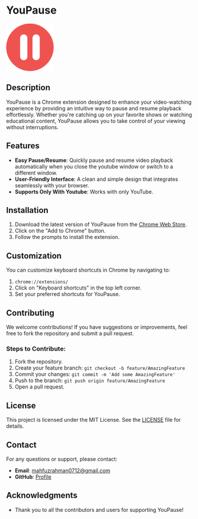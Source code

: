 # YouPause

![YouPause Logo](icons/icon48.png) <!-- Replace with the actual logo link -->

## Description

YouPause is a Chrome extension designed to enhance your video-watching experience by providing an intuitive way to pause and resume playback effortlessly. Whether you're catching up on your favorite shows or watching educational content, YouPause allows you to take control of your viewing without interruptions.

## Features

- **Easy Pause/Resume**: Quickly pause and resume video playback automatically when you close the youtube window or switch to a different window.
- **User-Friendly Interface**: A clean and simple design that integrates seamlessly with your browser.
- **Supports Only With Youtube**: Works with only  YouTube.

## Installation

1. Download the latest version of YouPause from the [Chrome Web Store](link-to-chrome-store).
2. Click on the "Add to Chrome" button.
3. Follow the prompts to install the extension.

## Customization

You can customize keyboard shortcuts in Chrome by navigating to:
1. `chrome://extensions/`
2. Click on "Keyboard shortcuts" in the top left corner.
3. Set your preferred shortcuts for YouPause.

## Contributing

We welcome contributions! If you have suggestions or improvements, feel free to fork the repository and submit a pull request.

### Steps to Contribute:
1. Fork the repository.
2. Create your feature branch: `git checkout -b feature/AmazingFeature`
3. Commit your changes: `git commit -m 'Add some AmazingFeature'`
4. Push to the branch: `git push origin feature/AmazingFeature`
5. Open a pull request.

## License

This project is licensed under the MIT License. See the [LICENSE](LICENSE) file for details.

## Contact

For any questions or support, please contact:
- **Email**: mahfuzrahman0712@gmail.com
- **GitHub**: [Profile](https://github.com/mahfuz0712)

## Acknowledgments

- Thank you to all the contributors and users for supporting YouPause!
